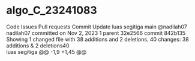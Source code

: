 # algo_C_23241083


Code
Issues
Pull requests
Commit
Update luas segitiga
 main
@nadilah07
nadilah07 committed on Nov 2, 2023
1 parent 32e2566
commit 842b135
Showing 1 changed file with 38 additions and 2 deletions.
 40 changes: 38 additions & 2 deletions40  
luas segitiga
@@ -1,9 +1,45 @@
<mxfile host="app.diagrams.net" modified="2023-11-02T01:37:05.619Z" agent="Mozilla/5.0 (Windows NT 10.0; Win64; x64; rv:109.0) Gecko/20100101 Firefox/119.0" version="22.0.8" etag="jzseWCen_lPZUuGGUfJU" type="github">
<mxfile host="app.diagrams.net" modified="2023-11-02T01:54:41.706Z" agent="Mozilla/5.0 (Windows NT 10.0; Win64; x64; rv:109.0) Gecko/20100101 Firefox/119.0" etag="ScjGPaOnYlwJp--ksk5S" version="22.0.8" type="github">
  <diagram name="Page-1" id="81qrKxEdNKKeQW6Nuhd0">
    <mxGraphModel>
    <mxGraphModel dx="880" dy="470" grid="1" gridSize="10" guides="1" tooltips="1" connect="1" arrows="1" fold="1" page="1" pageScale="1" pageWidth="850" pageHeight="1100" math="0" shadow="0">
      <root>
        <mxCell id="0" />
        <mxCell id="1" parent="0" />
        <mxCell id="3H-GvywkWDCd53vJGHNU-3" value="" style="edgeStyle=orthogonalEdgeStyle;rounded=0;orthogonalLoop=1;jettySize=auto;html=1;" edge="1" parent="1" source="3H-GvywkWDCd53vJGHNU-1">
          <mxGeometry relative="1" as="geometry">
            <mxPoint x="400" y="160" as="targetPoint" />
          </mxGeometry>
        </mxCell>
        <mxCell id="3H-GvywkWDCd53vJGHNU-1" value="mulai" style="rounded=1;whiteSpace=wrap;html=1;arcSize=50;fillColor=#dae8fc;strokeColor=#6c8ebf;" vertex="1" parent="1">
          <mxGeometry x="340" y="40" width="120" height="60" as="geometry" />
        </mxCell>
        <mxCell id="3H-GvywkWDCd53vJGHNU-7" value="" style="edgeStyle=orthogonalEdgeStyle;rounded=0;orthogonalLoop=1;jettySize=auto;html=1;" edge="1" parent="1" source="3H-GvywkWDCd53vJGHNU-4">
          <mxGeometry relative="1" as="geometry">
            <mxPoint x="400" y="280" as="targetPoint" />
          </mxGeometry>
        </mxCell>
        <mxCell id="3H-GvywkWDCd53vJGHNU-4" value="input alas . tinggi" style="shape=parallelogram;perimeter=parallelogramPerimeter;whiteSpace=wrap;html=1;fixedSize=1;fillColor=#e1d5e7;strokeColor=#9673a6;" vertex="1" parent="1">
          <mxGeometry x="340" y="160" width="120" height="60" as="geometry" />
        </mxCell>
        <mxCell id="3H-GvywkWDCd53vJGHNU-11" value="" style="edgeStyle=orthogonalEdgeStyle;rounded=0;orthogonalLoop=1;jettySize=auto;html=1;" edge="1" parent="1">
          <mxGeometry relative="1" as="geometry">
            <mxPoint x="400" y="340" as="sourcePoint" />
            <mxPoint x="400" y="400" as="targetPoint" />
          </mxGeometry>
        </mxCell>
        <mxCell id="3H-GvywkWDCd53vJGHNU-14" value="" style="edgeStyle=orthogonalEdgeStyle;rounded=0;orthogonalLoop=1;jettySize=auto;html=1;" edge="1" parent="1" source="3H-GvywkWDCd53vJGHNU-12">
          <mxGeometry relative="1" as="geometry">
            <mxPoint x="400" y="520" as="targetPoint" />
          </mxGeometry>
        </mxCell>
        <mxCell id="3H-GvywkWDCd53vJGHNU-12" value="tampilkan luas" style="shape=parallelogram;perimeter=parallelogramPerimeter;whiteSpace=wrap;html=1;fixedSize=1;fillColor=#f8cecc;strokeColor=#b85450;" vertex="1" parent="1">
          <mxGeometry x="340" y="400" width="120" height="60" as="geometry" />
        </mxCell>
        <mxCell id="3H-GvywkWDCd53vJGHNU-15" value="selesai " style="rounded=1;whiteSpace=wrap;html=1;arcSize=50;fillColor=#fff2cc;strokeColor=#d6b656;" vertex="1" parent="1">
          <mxGeometry x="340" y="520" width="120" height="60" as="geometry" />
        </mxCell>
        <mxCell id="3H-GvywkWDCd53vJGHNU-16" value="luas&amp;lt;-(alas*tinggi)/2" style="rounded=0;whiteSpace=wrap;html=1;fillColor=#d5e8d4;strokeColor=#82b366;" vertex="1" parent="1">
          <mxGeometry x="340" y="280" width="120" height="60" as="geometry" />
        </mxCell>
      </root>
    </mxGraphModel>
  </diagram>

